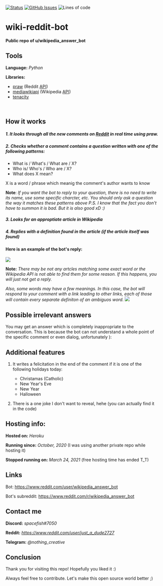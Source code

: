 <div>

[![Status](https://img.shields.io/badge/status-active-success.svg)]() [![GitHub Issues](https://img.shields.io/github/issues/lk2322/Project_YANDEX)](https://github.com/lk2322/Project_YANDEX/issues) ![Lines of code](https://img.shields.io/tokei/lines/github/TheBugYouCantFix/wiki-reddit-bot)

</div>


# wiki-reddit-bot
**Public repo of  u/wikipedia_answer_bot**
<br />


## Tools 

**Language:** *Python*

**Libraries:** 
- [praw](https://praw.readthedocs.io/en/latest/) (Reddit [API](https://en.wikipedia.org/wiki/API "API"))
- [mediawikiapi](https://pypi.org/project/mediawikiapi/") (Wikipedia [API](https://en.wikipedia.org/wiki/API "API"))
- [tenacity](https://github.com/jd/tenacity "tenacity")
<br />

## How it works
##### 1. It looks through all the new comments on [Reddit](https://www.reddit.com/ "Reddit") in real time using praw.

##### 2. Checks whether a comment contains a question written with one of the following patterns:
- What is / What's / What are / X?
- Who is/ Who's / Who are / X?
- What does X mean?

X is a word / phrase which meanig the comment's author wants to know

**Note**: *If you want the bot to reply to your question, there is no need to write its name, use some specific charcter, etc. You should only ask a question the way it matches these patterns above*
*P.S. I know that the fact you don't have to summon it is bad. But it is also good xD :)*

##### 3. Looks for an approptiate article in Wikipedia
##### 4. Replies with a definition found in the article (if the article itself was found)

#### **Here is an example of the bot's reply:**
![](https://i.imgur.com/RtPjdeb.png)

**Note:** *There may be not any artcles matching some exact word or the Wikipedia API is not able to find them for some reason. If this happens, you will just not get a reply.*

*Also, some words may have a few meanings.  In this case, the bot will respond to your comment with a link leading to other links, each of those will contain every separate definiton of an ambiguos word.*
![](https://i.imgur.com/1EGGIr4.png)
<br />


## Possible irrelevant answers
You may get an answer which is completely inappropriate to the conversation. This is because the bot can not understand a whole point of the specific comment or even dialog, unfortunately ):
<br />


## Additional features
1. It writes a felicitation in the end of the comment if it is one of the following holidays today:
    - Christamas (Catholic)
    - New Year's Eve
    - New Year
    - Halloween

2. There is a one joke I don't want to reveal, hehe (you can actually find it in the code)


## Hosting info:
**Hosted on:** *Heroku*

**Running since:** *October, 2020* (I was using another private repo while hosting it)

**Stopped running on:** *March 24, 2021* (free hosting time has ended T_T)
<br />


## Links
Bot: https://www.reddit.com/user/wikipedia_answer_bot

Bot's subreddit: https://www.reddit.com/r/wikipedia_answer_bot
<br />


## Contact me
**Discord:** *spacefish#7050*

**Reddit:** *https://www.reddit.com/user/just_a_dude2727* 

**Telegram:** *@nothing_creative*
<br />


## Conclusion
Thank you for visiting this repo! Hopefully you liked it :)

Always feel free to contribute. Let's make this open source world better ;)


